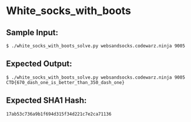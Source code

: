 # White_socks_with_boots

## Sample Input:

```
$ ./white_socks_with_boots_solve.py websandsocks.codewarz.ninja 9005
```
## Expected Output:

```
$ ./white_socks_with_boots_solve.py websandsocks.codewarz.ninja 9005
CTD{670_dash_one_is_better_than_350_dash_one}
```
## Expected SHA1 Hash:

```
17ab53c736a9b1f694d315f34d221c7e2ca71136
```
